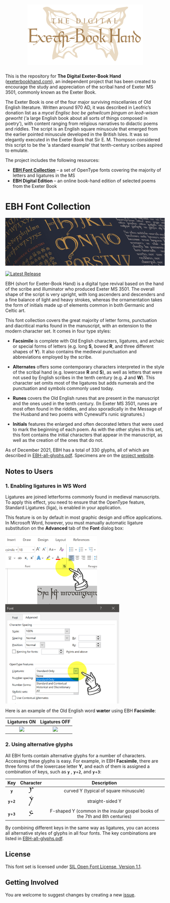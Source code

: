 <h1 align="center">
  <img src="images/debh-logo.svg" width="365" alt="The Digital Exeter-Book Hand Project Logo" />
</h1> 

This is the repository for **The Digital Exeter-Book Hand** ([exeterbookhand.com](https://www.exeterbookhand.com)), an independent project that has been created to encourage the study and appreciation of the scribal hand of Exeter MS 3501, commonly known as the Exeter Book.

The Exeter Book is one of the four major surviving miscellanies of Old English literature. Written around 970 AD, it was described in Leofric’s donation list as a _mycel Englisc boc be gehwilcum þingum on leoð-wisan geworht_ (‘a large English book about all sorts of things composed in poetry’), with content ranging from religious narratives to didactic poems and riddles. The script is an English square minuscule that emerged from the earlier pointed minuscule developed in the British Isles. It was so elegantly executed in the Exeter Book that Sir E. M. Thompson considered this script to be the ‘a standard example’ that tenth-century scribes aspired to emulate.

The project includes the following resources:
  * [**EBH Font Collection**](#ebh-font-collection) – a set of OpenType fonts covering the majority of letters and ligatures in the MS
  * **EBH Digital Edition** – an online book-hand edition of selected poems from the Exeter Book
 
# EBH Font Collection

<img src="images/mu02.png" alt="The Font Collection" />

[![Latest Release](https://img.shields.io/github/v/release/rubywku/exeterbookhand?label=Download%20Release&logo=Github)](https://github.com/rubywku/exeterbookhand/releases/latest)

EBH (short for Exeter-Book Hand) is a digital type revival based on the hand of the scribe and illuminator who produced Exeter MS 3501. The overall shape of the script is very upright, with long ascenders and descenders and a fine balance of light and heavy strokes, whereas the ornamentation takes the form of initials made up of elements common in both Germanic and Celtic art. 

This font collection covers the great majority of letter forms, punctuation and diacritical marks found in the manuscript, with an extension to the modern character set. It comes in four type styles:

  * **Facsimile** is complete with Old English characters, ligatures, and archaic or special forms of letters (e.g. long **S**, bowed **R**, and three different shapes of **Y**). It also contains the medieval punctuation and abbreviations employed by the scribe.

  * **Alternates** offers some contemporary characters interpreted in the style of the scribal hand (e.g. lowercase **R** and **S**), as well as letters that were not used by English scribes in the tenth century (e.g. **J** and **W**). This character set omits most of the ligatures but adds numerals and the punctuation and symbols commonly used today.

  * **Runes** covers the Old English runes that are present in the manuscript and the ones used in the tenth century. (In Exeter MS 3501, runes are most often found in the riddles, and also sporadically in the Message of the Husband and two poems with Cynewulf’s runic signatures.)

  * **Initials** features the enlarged and often decorated letters that were used to mark the beginning of each poem. As with the other styles in this set, this font contains the initial characters that appear in the manuscript, as well as the creation of the ones that do not.

As of December 2021, EBH has a total of 330 glyphs, all of which are described in [EBH-all-glyphs.pdf](EBH-all-glyphs.pdf). Specimens are on the [project website](https://www.exeterbookhand.com).

## Notes to Users

### 1. Enabling ligatures in WS Word

Ligatures are joined letterforms commonly found in medieval manuscripts. To apply this effect, you need to ensure that the OpenType feature, Standard Ligatures (liga), is enabled in your application.

This feature is on by default in most graphic design and office applications. In Microsoft Word, however, you must manually automatic ligature substitution on the **Advanced** tab of the **Font** dialog box:

<p float="left">
<img src="images/liga-MS-Word.png" width="290" align="top" alt="Enable Ligatures in WS Word" />
<img src="images/liga-MS-Word-02.png" width="360" align="top" alt="Enable Ligatures in WS Word" />
</p>

Here is an example of the Old English word **wæter** using EBH **Facsimile**:

| Ligatures ON            | Ligatures OFF |
:-------------------------:|:-------------------------:
<img src="images/wæter-1.svg" height="45"/>  |  <img src="images/wæter-2.svg" height="45"/>

### 2. Using alternative glyphs

All EBH fonts contain alternative glyphs for a number of characters. Accessing these glyphs is easy. For example, in EBH **Facsimile**, there are three forms of the lowercase letter **Y**, and each of them is assigned a combination of keys, such as **`y`** , **`y`**+**`2`**, and **`y`**+**`3`**:

| Key             |  Character | Description |
:-------------------------:|:-------------------------:|:-------------------------:
**`y`**          |  <img src="images/y-1.svg" width="15"/>  | curved Y (typical of square minuscule) 
**`y`**+**`2`**  |  <img src="images/y-2.svg" width="15"/>  | straight-sided Y
**`y`**+**`3`**  |  <img src="images/y-3.svg" width="15"/>  | F-shaped Y (common in the insular gospel books of the 7th and 8th centuries)

By combining different keys in the same way as ligatures, you can access all alternative styles of glyphs in all four fonts. The key combinations are listed in [EBH-all-glyphs.pdf](EBH-all-glyphs.pdf).

## License

This font set is licensed under [SIL Open Font License, Version 1.1](OFL.md).

## Getting Involved

You are welcome to suggest changes by creating a new [issue](https://github.com/rubywku/exeterbookhand/issues).
